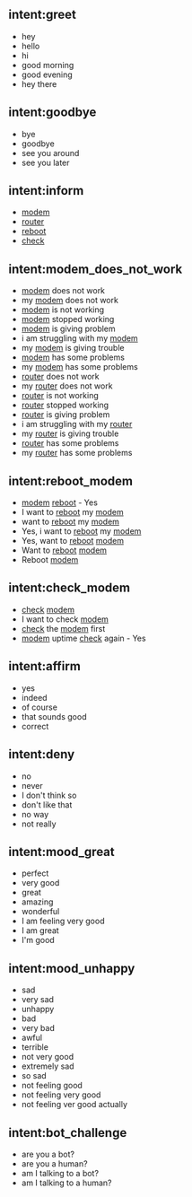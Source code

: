 ## intent:greet
- hey
- hello
- hi
- good morning
- good evening
- hey there

## intent:goodbye
- bye
- goodbye
- see you around
- see you later

## intent:inform
- [modem](equipment)
- [router](equipment)
- [reboot](modem_api_service)
- [check](modem_api_service)

## intent:modem_does_not_work
- [modem](equipment) does not work
- my [modem](equipment) does not work
- [modem](equipment) is not working
- [modem](equipment) stopped working
- [modem](equipment) is giving problem
- i am struggling with my [modem](equipment)
- my [modem](equipment) is giving trouble
- [modem](equipment) has some problems
- my [modem](equipment) has some problems
- [router](equipment) does not work
- my [router](equipment) does not work
- [router](equipment) is not working
- [router](equipment) stopped working
- [router](equipment) is giving problem
- i am struggling with my [router](equipment)
- my [router](equipment) is giving trouble
- [router](equipment) has some problems
- my [router](equipment) has some problems

## intent:reboot_modem
- [modem](equipment) [reboot](modem_api_service) - Yes
- I want to [reboot](modem_api_service) my [modem](equipment)
- want to [reboot](modem_api_service) my [modem](equipment)
- Yes, i want to [reboot](modem_api_service) my [modem](equipment)
- Yes, want to [reboot](modem_api_service) [modem](equipment)
- Want to [reboot](modem_api_service) [modem](equipment)
- Reboot [modem](equipment)

## intent:check_modem
- [check](modem_api_service) [modem](equipment)
- I want to check [modem](equipment)
- [check](modem_api_service) the [modem](equipment) first
- [modem](equipment) uptime [check](modem_api_service) again - Yes

## intent:affirm
- yes
- indeed
- of course
- that sounds good
- correct

## intent:deny
- no
- never
- I don't think so
- don't like that
- no way
- not really

## intent:mood_great
- perfect
- very good
- great
- amazing
- wonderful
- I am feeling very good
- I am great
- I'm good

## intent:mood_unhappy
- sad
- very sad
- unhappy
- bad
- very bad
- awful
- terrible
- not very good
- extremely sad
- so sad
- not feeling good
- not feeling very good
- not feeling ver good actually

## intent:bot_challenge
- are you a bot?
- are you a human?
- am I talking to a bot?
- am I talking to a human?
